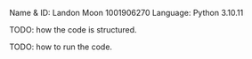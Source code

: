 Name & ID: Landon Moon 1001906270
Language: Python 3.10.11

TODO: how the code is structured.

TODO: how to run the code.
